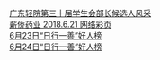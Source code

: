   
[广东轻院第三十届学生会部长候选人风采](http://www.dianyue.me/archives/251/6k0qak2oi09mye31/)  
[薪侨药业 2018.6.21 网络彩页](http://www.dianyue.me/archives/681/kgtcfs9bs1opzgsb/)  
[6月23日“日行一善”好人榜](http://www.dianyue.me/archives/593/sb3xfyexl6ycimxr/)  
[6月24日“日行一善”好人榜](http://www.dianyue.me/archives/611/8cg0fdvd9g2tt9lq/)